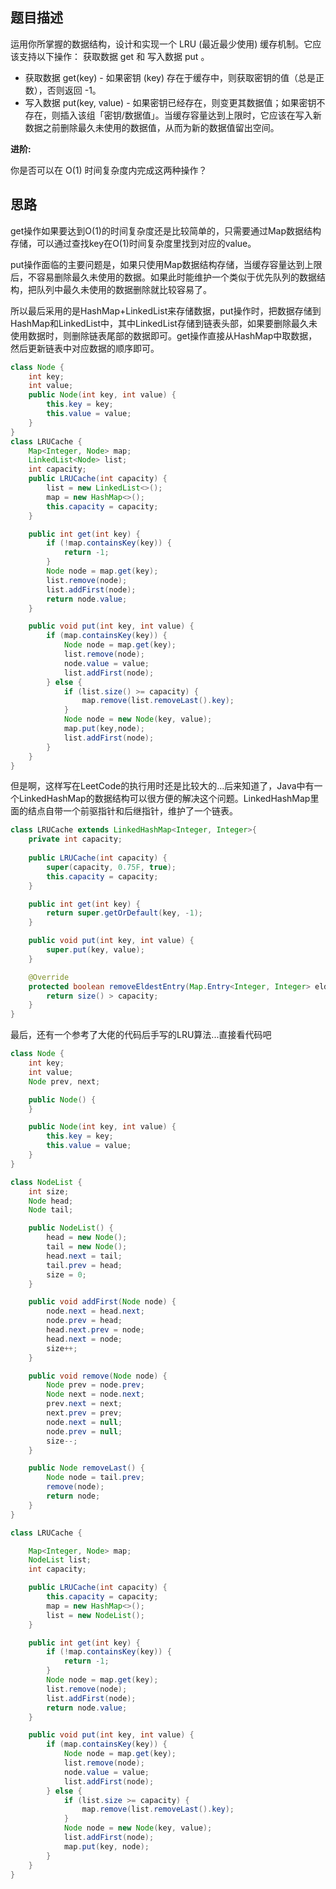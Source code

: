 ## 题目描述

运用你所掌握的数据结构，设计和实现一个  LRU (最近最少使用) 缓存机制。它应该支持以下操作： 获取数据 get 和 写入数据 put 。

- 获取数据 get(key) - 如果密钥 (key) 存在于缓存中，则获取密钥的值（总是正数），否则返回 -1。
- 写入数据 put(key, value) - 如果密钥已经存在，则变更其数据值；如果密钥不存在，则插入该组「密钥/数据值」。当缓存容量达到上限时，它应该在写入新数据之前删除最久未使用的数据值，从而为新的数据值留出空间。

**进阶:**

你是否可以在 O(1) 时间复杂度内完成这两种操作？

## 思路

get操作如果要达到O(1)的时间复杂度还是比较简单的，只需要通过Map数据结构存储，可以通过查找key在O(1)时间复杂度里找到对应的value。

put操作面临的主要问题是，如果只使用Map数据结构存储，当缓存容量达到上限后，不容易删除最久未使用的数据。如果此时能维护一个类似于优先队列的数据结构，把队列中最久未使用的数据删除就比较容易了。

所以最后采用的是HashMap+LinkedList来存储数据，put操作时，把数据存储到HashMap和LinkedList中，其中LinkedList存储到链表头部，如果要删除最久未使用数据时，则删除链表尾部的数据即可。get操作直接从HashMap中取数据，然后更新链表中对应数据的顺序即可。

```java
class Node {
    int key;
    int value;
    public Node(int key, int value) {
        this.key = key;
        this.value = value;
    }
}
class LRUCache {
    Map<Integer, Node> map;
    LinkedList<Node> list;
    int capacity;
    public LRUCache(int capacity) {
        list = new LinkedList<>();
        map = new HashMap<>();
        this.capacity = capacity;
    }

    public int get(int key) {
        if (!map.containsKey(key)) {
            return -1;
        }
        Node node = map.get(key);
        list.remove(node);
        list.addFirst(node);
        return node.value;
    }

    public void put(int key, int value) {
        if (map.containsKey(key)) {
            Node node = map.get(key);
            list.remove(node);
            node.value = value;
            list.addFirst(node);
        } else {
            if (list.size() >= capacity) {
                map.remove(list.removeLast().key);
            }
            Node node = new Node(key, value);
            map.put(key,node);
            list.addFirst(node);
        }
    }
}
```

但是啊，这样写在LeetCode的执行用时还是比较大的...后来知道了，Java中有一个LinkedHashMap的数据结构可以很方便的解决这个问题。LinkedHashMap里面的结点自带一个前驱指针和后继指针，维护了一个链表。

```java
class LRUCache extends LinkedHashMap<Integer, Integer>{
    private int capacity;
    
    public LRUCache(int capacity) {
        super(capacity, 0.75F, true);
        this.capacity = capacity;
    }

    public int get(int key) {
        return super.getOrDefault(key, -1);
    }

    public void put(int key, int value) {
        super.put(key, value);
    }

    @Override
    protected boolean removeEldestEntry(Map.Entry<Integer, Integer> eldest) {
        return size() > capacity; 
    }
}
```

最后，还有一个参考了大佬的代码后手写的LRU算法...直接看代码吧

```java
class Node {
    int key;
    int value;
    Node prev, next;

    public Node() {
    }

    public Node(int key, int value) {
        this.key = key;
        this.value = value;
    }
}

class NodeList {
    int size;
    Node head;
    Node tail;

    public NodeList() {
        head = new Node();
        tail = new Node();
        head.next = tail;
        tail.prev = head;
        size = 0;
    }

    public void addFirst(Node node) {
        node.next = head.next;
        node.prev = head;
        head.next.prev = node;
        head.next = node;
        size++;
    }

    public void remove(Node node) {
        Node prev = node.prev;
        Node next = node.next;
        prev.next = next;
        next.prev = prev;
        node.next = null;
        node.prev = null;
        size--;
    }

    public Node removeLast() {
        Node node = tail.prev;
        remove(node);
        return node;
    }
}

class LRUCache {

    Map<Integer, Node> map;
    NodeList list;
    int capacity;

    public LRUCache(int capacity) {
        this.capacity = capacity;
        map = new HashMap<>();
        list = new NodeList();
    }

    public int get(int key) {
        if (!map.containsKey(key)) {
            return -1;
        }
        Node node = map.get(key);
        list.remove(node);
        list.addFirst(node);
        return node.value;
    }

    public void put(int key, int value) {
        if (map.containsKey(key)) {
            Node node = map.get(key);
            list.remove(node);
            node.value = value;
            list.addFirst(node);
        } else {
            if (list.size >= capacity) {
                map.remove(list.removeLast().key);
            }
            Node node = new Node(key, value);
            list.addFirst(node);
            map.put(key, node);
        }
    }
}
```